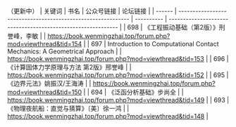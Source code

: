 （更新中）
| 关键词 | 书名                                                         | 公众号链接 | 论坛链接                                                     |
| ------ | ------------------------------------------------------------ | ---------- | ------------------------------------------------------------ |
| 698    | 《工程振动基础（第2版）》刑誉峰，李敏                        |            | https://book.wenmingzhai.top/forum.php?mod=viewthread&tid=154 |
| 697    | Introduction to Computational Contact Mechanics: A Geometrical Approach |            | https://book.wenmingzhai.top/forum.php?mod=viewthread&tid=153 |
| 696    | 《计算固体力学原理与方法 第2版》邢誉峰                       |            | https://book.wenmingzhai.top/forum.php?mod=viewthread&tid=152 |
| 695    | 《边界元法》姚振汉/王海涛                                    |            | https://book.wenmingzhai.top/forum.php?mod=viewthread&tid=150 |
| 694    | 《泛函分析基础》步尚全                                       |            | https://book.wenmingzhai.top/forum.php?mod=viewthread&tid=149 |
| 693    | 《物理夜航船：直觉与猜算》〔美〕徐一鸿                       |            | https://book.wenmingzhai.top/forum.php?mod=viewthread&tid=148 |

